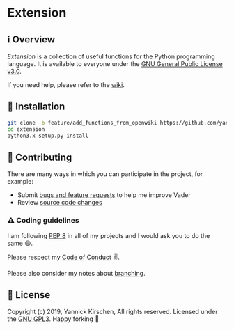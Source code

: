 # Extension

## :information_source: Overview

*Extension* is a collection of useful functions for the Python programming language. 
It is available to everyone under the [GNU General Public License v3.0](https://github.com/yannickkirschen/extension/blob/master/LICENSE).

If you need help, please refer to the [wiki](https://github.com/yannickkirschen/extension/wiki).

## :floppy_disk: Installation

```bash
git clone -b feature/add_functions_from_openwiki https://github.com/yannickkirschen/extension
cd extension
python3.x setup.py install
```

## :car: Contributing

There are many ways in which you can participate in the project, for example:

* Submit [bugs and feature requests](https://github.com/yannickkirschen/extension/issues) to help me improve Vader
* Review [source code changes](https://github.com/yannickkirschen/extension/wiki/pulls)

### :warning: Coding guidelines

I am following [PEP 8](https://www.python.org/dev/peps/pep-0008/) in all of my projects and I would ask you to do the same :smile:.

Please respect my [Code of Conduct](https://github.com/yannickkirschen/extension/blob/master/CODE_OF_CONDUCT.md) :v:.

Please also consider my notes about [branching](https://gist.github.com/yannickkirschen/d83bfc44d566b76f3afc12cc68421e82).

## :page_facing_up: License

Copyright (c) 2019, Yannick Kirschen, All rights reserved.
Licensed under the [GNU GPL3](https://github.com/yannickkirschen/extension/blob/master/LICENSE).
Happy forking :fork_and_knife:
